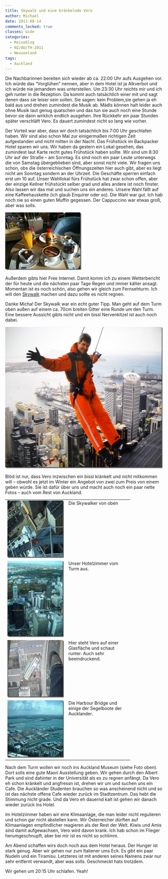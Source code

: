 ```yaml
---
title: Skywalk und eine kränkelnde Vero
author: Michael
date: 2011-08-14
comments_locked: true
classes: wide
categories:
  - Reiseblog
  - NZ/AU/TH-2011
  - Neuseeland
tags:
  - Auckland
---
```


<p>Die Nachbarinnen bereiten sich wieder ab ca. 22:00 Uhr aufs Ausgehen vor. Ich w&uuml;rde das &ldquo;Vorgl&uuml;hen&rdquo; nennen, aber in dem Hotel ist ja Alkverbot und ich w&uuml;rde nie jemandem was unterstellen. Um 23:30 Uhr reichts mir und ich geh runter in die Rezeption. Da kommt auch tats&auml;chlich einer mit und sagt denen dass sie leiser sein sollen. Sie sagen: kein Problem,sie gehen ja eh bald aus und drehen zumindest die Musik ab. M&auml;dls k&ouml;nnen halt leider auch ohne Musik laut genug quatschen und das tun sie auch noch eine Stunde bevor sie dann wirklich endlich ausgehen. Ihre R&uuml;ckkehr ein paar Stunden sp&auml;ter verschl&auml;ft Vero. Es dauert zumindest nicht so lang wie vorher.</p>
<p>Der Vorteil war aber, dass wir doch tats&auml;chlich bis 7:00 Uhr geschlafen haben. Wir sind also schon Mal zur einigerma&szlig;en richtigen Zeit aufgestanden und nicht mitten in der Nacht. Das Fr&uuml;hst&uuml;ck im Backpacker Hotel sparen wir uns. Wir haben da gestern ein Lokal gesehen, das zumindest laut Karte recht gutes Fr&uuml;hst&uuml;ck haben sollte. Wir sind um 8:30 Uhr auf der Stra&szlig;e &ndash; am Sonntag. Es sind noch ein paar Leute unterwegs die von Samstag &uuml;bergeblieben sind, aber sonst nicht viele. Wir fragen uns schon, obs die &ouml;sterreichischen &Ouml;ffnungszeiten hier auch gibt, aber es liegt nicht am Sonntag sondern an der Uhrzeit. Die Gesch&auml;fte sperren einfach erst um 10 auf. Unser Wahllokal f&uuml;rs Fr&uuml;hst&uuml;ck hat zwar schon offen, aber der einzige Kellner fr&uuml;hst&uuml;ckt selber grad und alles andere ist noch finster. Also lassen wir das mal und suchen uns ein anderes. Unsere Wahl f&auml;llt auf eine Kaffeehauskette (ich glaub Enquirer oder so). Die Wahl war gut. Ich hab noch nie so einen guten Muffin gegessen. Der Cappuccino war etwas gro&szlig;, aber was solls.</p>
<p><a href="/assets/images/2011/08/IMG_0627.jpg"><img src="/assets/images/2011/08/IMG_0627_thumb.jpg" width="244" height="184" alt="IMG_0627" border="0" /></a></p>
<p>Au&szlig;erdem gibts hier Free Internet. Damit komm ich zu einem Wetterbericht der f&uuml;r heute und die n&auml;chsten paar Tage Regen und immer k&auml;lter ansagt. Momentan ist es noch sch&ouml;n, also gehen wir gleich zum Fernsehturm. Ich will den <a href="http://www.skywalk.co.nz">Skywalk</a> machen und dazu sollte es nicht regnen.</p>
<p>Danke Micha! Der Skywalk war ein echt guter Tipp. Man geht auf dem Turm oben au&szlig;en auf einem ca. 70cm breiten Gitter eine Runde um den Turm. Eine bessere Aussicht gibts nicht und ein bissl Nervenkitzel ist auch noch dabei.</p>
<p><a href="/assets/images/2011/08/DSCN0661.jpg"><img src="/assets/images/2011/08/DSCN0661_thumb.jpg" width="601" height="451" alt="DSCN0661" border="0" /></a></p>
<p>Bl&ouml;d ist nur, dass Vero inzwischen ein bissl kr&auml;nkelt und nicht mitkommen will &ndash; obwohl es jetzt im Winter ein Angebot von zwei zum Preis von einem geben w&uuml;rde. Sie ist daf&uuml;r &uuml;ber uns und macht auch noch ein paar nette Fotos &ndash; auch vom Rest von Auckland.</p>
<table style="width: 400px;" border="0" cellspacing="0" cellpadding="2">
<tbody>
<tr>
<td valign="top" width="200"><a href="/assets/images/2011/08/DSCN0655.jpg"><img src="/assets/images/2011/08/DSCN0655_thumb.jpg" width="244" height="184" alt="DSCN0655" border="0" /></a></td>
<td valign="top" width="200">Die Skywalker von oben</td>
</tr>
<tr>
<td valign="top" width="200"><a href="/assets/images/2011/08/DSCN0645_changed.jpg"><img src="/assets/images/2011/08/DSCN0645_changed_thumb.jpg" width="184" height="244" alt="DSCN0645_changed" border="0" /></a></td>
<td valign="top" width="200">Unser Hotelzimmer vom Turm aus.</td>
</tr>
<tr>
<td valign="top" width="200"><a href="/assets/images/2011/08/DSCN0648.jpg"><img src="/assets/images/2011/08/DSCN0648_thumb.jpg" width="244" height="184" alt="DSCN0648" border="0" /></a></td>
<td valign="top" width="200">Hier steht Vero auf einer Glasfl&auml;che und schaut runter. Auch sehr beeindruckend.</td>
</tr>
<tr>
<td valign="top" width="200"><a href="/assets/images/2011/08/DSCN0652.jpg"><img src="/assets/images/2011/08/DSCN0652_thumb.jpg" width="244" height="184" alt="DSCN0652" border="0" /></a></td>
<td valign="top" width="200">Die Harbour Bridge und einige der Segelboote der Aucklander.</td>
</tr>
</tbody>
</table>
<p>Nach dem Turm wollen wir noch ins Auckland Museum (siehe Foto oben). Dort solls eine gute Maori Ausstellung geben. Wir gehen durch den Albert Park und sind dahinter in der Universit&auml;t als es zu regnen anf&auml;ngt. Da Vero eh schon kr&auml;nkelt und angfressn ist, drehen wir um und suchen uns ein Cafe. Die Auckl&auml;nder Studenten brauchen so was anscheinend nicht und so ist das n&auml;chste offene Cafe wieder zur&uuml;ck im Stadtzentrum. Das hebt die Stimmung nicht grade. Und da Vero eh dauernd kalt ist gehen wir danach wieder zur&uuml;ck ins Hotel.</p>
<p>Im Hotelzimmer haben wir eine Klimaanlage, die man leider nicht regulieren und schon gar nicht abstellen kann. Wir &Ouml;sterreicher d&uuml;rften auf Klimaanlagen empfindlicher reagieren als der Rest der Welt. Kiwis und Amis sind damit aufgewachsen, Vero wird davon krank. Ich hab schon im Flieger herumgeschnupft, aber bei mir ist es nicht so schlimm.</p>
<p>Am Abend schaffen wirs doch noch aus dem Hotel heraus. Der Hunger ist stark genug. Aber wir gehen nur zum Italiener ums Eck. Es gibt ein paar Nudeln und ein Tiramisu. Letzteres ist mit anderen seines Namens zwar nur sehr entfernt verwandt, aber was solls. Geschmeckt hats trotzdem.</p>
<p>Wir gehen um 20:15 Uhr schlafen. Yeah!</p>

